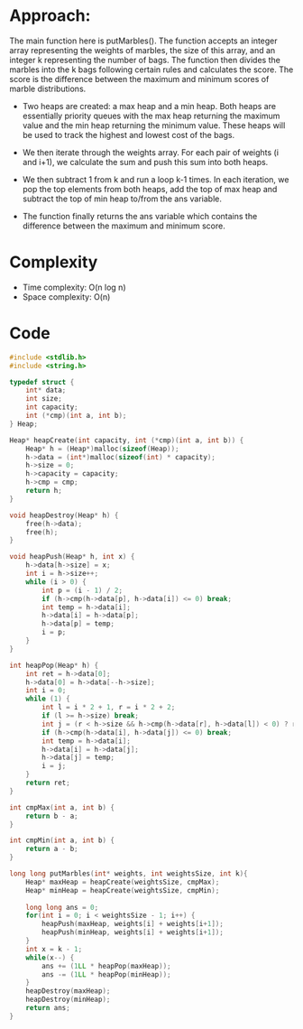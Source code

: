 # Approach:

The main function here is putMarbles(). The function accepts an integer array representing the weights of marbles, the size of this array, and an integer k representing the number of bags. The function then divides the marbles into the k bags following certain rules and calculates the score. The score is the difference between the maximum and minimum scores of marble distributions.

- Two heaps are created: a max heap and a min heap. Both heaps are essentially priority queues with the max heap returning the maximum value and the min heap returning the minimum value. These heaps will be used to track the highest and lowest cost of the bags.

- We then iterate through the weights array. For each pair of weights (i and i+1), we calculate the sum and push this sum into both heaps.

- We then subtract 1 from k and run a loop k-1 times. In each iteration, we pop the top elements from both heaps, add the top of max heap and subtract the top of min heap to/from the ans variable.

- The function finally returns the ans variable which contains the difference between the maximum and minimum score.

# Complexity
- Time complexity: O(n log n)
- Space complexity: O(n) 


# Code
```c
#include <stdlib.h>
#include <string.h>

typedef struct {
    int* data;
    int size;
    int capacity;
    int (*cmp)(int a, int b);
} Heap;

Heap* heapCreate(int capacity, int (*cmp)(int a, int b)) {
    Heap* h = (Heap*)malloc(sizeof(Heap));
    h->data = (int*)malloc(sizeof(int) * capacity);
    h->size = 0;
    h->capacity = capacity;
    h->cmp = cmp;
    return h;
}

void heapDestroy(Heap* h) {
    free(h->data);
    free(h);
}

void heapPush(Heap* h, int x) {
    h->data[h->size] = x;
    int i = h->size++;
    while (i > 0) {
        int p = (i - 1) / 2;
        if (h->cmp(h->data[p], h->data[i]) <= 0) break;
        int temp = h->data[i];
        h->data[i] = h->data[p];
        h->data[p] = temp;
        i = p;
    }
}

int heapPop(Heap* h) {
    int ret = h->data[0];
    h->data[0] = h->data[--h->size];
    int i = 0;
    while (1) {
        int l = i * 2 + 1, r = i * 2 + 2;
        if (l >= h->size) break;
        int j = (r < h->size && h->cmp(h->data[r], h->data[l]) < 0) ? r : l;
        if (h->cmp(h->data[i], h->data[j]) <= 0) break;
        int temp = h->data[i];
        h->data[i] = h->data[j];
        h->data[j] = temp;
        i = j;
    }
    return ret;
}

int cmpMax(int a, int b) {
    return b - a;
}

int cmpMin(int a, int b) {
    return a - b;
}

long long putMarbles(int* weights, int weightsSize, int k){
    Heap* maxHeap = heapCreate(weightsSize, cmpMax);
    Heap* minHeap = heapCreate(weightsSize, cmpMin);
        
    long long ans = 0;
    for(int i = 0; i < weightsSize - 1; i++) {
        heapPush(maxHeap, weights[i] + weights[i+1]);    
        heapPush(minHeap, weights[i] + weights[i+1]);    
    }
    int x = k - 1;
    while(x--) {
        ans += (1LL * heapPop(maxHeap));
        ans -= (1LL * heapPop(minHeap));
    }
    heapDestroy(maxHeap);
    heapDestroy(minHeap);
    return ans;
}

```
